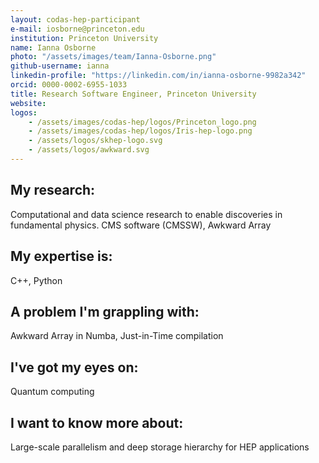```yaml
---
layout: codas-hep-participant
e-mail: iosborne@princeton.edu
institution: Princeton University
name: Ianna Osborne
photo: "/assets/images/team/Ianna-Osborne.png"
github-username: ianna
linkedin-profile: "https://linkedin.com/in/ianna-osborne-9982a342"
orcid: 0000-0002-6955-1033
title: Research Software Engineer, Princeton University
website:
logos:
    - /assets/images/codas-hep/logos/Princeton_logo.png
    - /assets/images/codas-hep/logos/Iris-hep-logo.png
    - /assets/logos/skhep-logo.svg
    - /assets/logos/awkward.svg
---
```


## My research:
Computational and data science research to enable discoveries in fundamental physics. CMS software (CMSSW), Awkward Array

## My expertise is:
C++, Python

## A problem I'm grappling with:
Awkward Array in Numba, Just-in-Time compilation

## I've got my eyes on:
Quantum computing

## I want to know more about:
Large-scale parallelism and deep storage hierarchy for HEP applications
